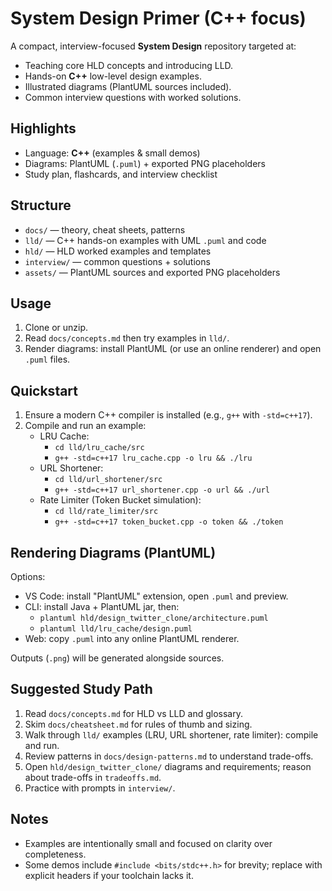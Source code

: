 # System Design Primer (C++ focus)

A compact, interview-focused **System Design** repository targeted at:
- Teaching core HLD concepts and introducing LLD.
- Hands-on **C++** low-level design examples.
- Illustrated diagrams (PlantUML sources included).
- Common interview questions with worked solutions.

## Highlights
- Language: **C++** (examples & small demos)
- Diagrams: PlantUML (`.puml`) + exported PNG placeholders
- Study plan, flashcards, and interview checklist

## Structure
- `docs/` — theory, cheat sheets, patterns
- `lld/` — C++ hands-on examples with UML `.puml` and code
- `hld/` — HLD worked examples and templates
- `interview/` — common questions + solutions
- `assets/` — PlantUML sources and exported PNG placeholders
 

## Usage
1. Clone or unzip.
2. Read `docs/concepts.md` then try examples in `lld/`.
3. Render diagrams: install PlantUML (or use an online renderer) and open `.puml` files.

## Quickstart
1. Ensure a modern C++ compiler is installed (e.g., `g++` with `-std=c++17`).
2. Compile and run an example:
   - LRU Cache:
     - `cd lld/lru_cache/src`
     - `g++ -std=c++17 lru_cache.cpp -o lru && ./lru`
   - URL Shortener:
     - `cd lld/url_shortener/src`
     - `g++ -std=c++17 url_shortener.cpp -o url && ./url`
   - Rate Limiter (Token Bucket simulation):
     - `cd lld/rate_limiter/src`
     - `g++ -std=c++17 token_bucket.cpp -o token && ./token`

## Rendering Diagrams (PlantUML)
Options:
- VS Code: install "PlantUML" extension, open `.puml` and preview.
- CLI: install Java + PlantUML jar, then:
  - `plantuml hld/design_twitter_clone/architecture.puml`
  - `plantuml lld/lru_cache/design.puml`
- Web: copy `.puml` into any online PlantUML renderer.

Outputs (`.png`) will be generated alongside sources.

## Suggested Study Path
1. Read `docs/concepts.md` for HLD vs LLD and glossary.
2. Skim `docs/cheatsheet.md` for rules of thumb and sizing.
3. Walk through `lld/` examples (LRU, URL shortener, rate limiter): compile and run.
4. Review patterns in `docs/design-patterns.md` to understand trade-offs.
5. Open `hld/design_twitter_clone/` diagrams and requirements; reason about trade-offs in `tradeoffs.md`.
6. Practice with prompts in `interview/`.

## Notes
- Examples are intentionally small and focused on clarity over completeness.
- Some demos include `#include <bits/stdc++.h>` for brevity; replace with explicit headers if your toolchain lacks it.

